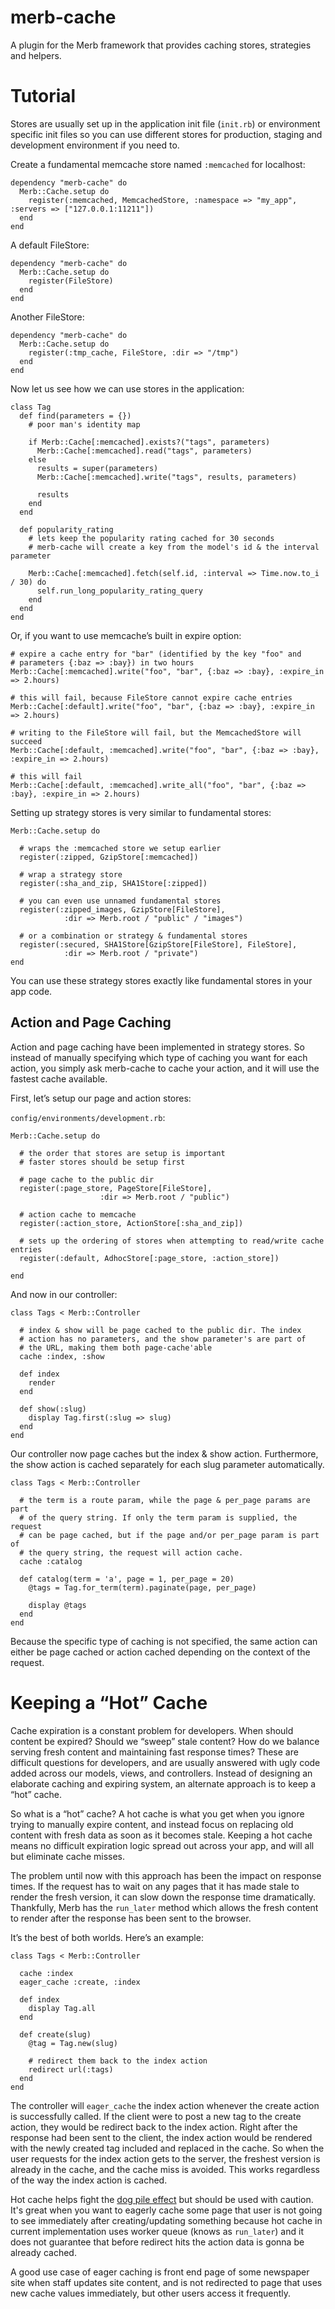 merb-cache
==========

A plugin for the Merb framework that provides caching stores, strategies
and helpers.



Tutorial
========

Stores are usually set up in the application init file (`init.rb`) or
environment specific init files so you can use different stores for
production, staging and development environment if you need to.

Create a fundamental memcache store named `:memcached` for localhost:

    dependency "merb-cache" do
      Merb::Cache.setup do
        register(:memcached, MemcachedStore, :namespace => "my_app", :servers => ["127.0.0.1:11211"])
      end
    end

A default FileStore:

    dependency "merb-cache" do
      Merb::Cache.setup do
        register(FileStore)
      end
    end

Another FileStore:

    dependency "merb-cache" do
      Merb::Cache.setup do
        register(:tmp_cache, FileStore, :dir => "/tmp")
      end
    end

Now let us see how we can use stores in the application:

    class Tag
      def find(parameters = {})
        # poor man's identity map

        if Merb::Cache[:memcached].exists?("tags", parameters)
          Merb::Cache[:memcached].read("tags", parameters)
        else
          results = super(parameters)
          Merb::Cache[:memcached].write("tags", results, parameters)

          results
        end
      end

      def popularity_rating
        # lets keep the popularity rating cached for 30 seconds
        # merb-cache will create a key from the model's id & the interval parameter

        Merb::Cache[:memcached].fetch(self.id, :interval => Time.now.to_i / 30) do
          self.run_long_popularity_rating_query
        end
      end
    end


Or, if you want to use memcache’s built in expire option:

    # expire a cache entry for "bar" (identified by the key "foo" and
    # parameters {:baz => :bay}) in two hours
    Merb::Cache[:memcached].write("foo", "bar", {:baz => :bay}, :expire_in => 2.hours)

    # this will fail, because FileStore cannot expire cache entries
    Merb::Cache[:default].write("foo", "bar", {:baz => :bay}, :expire_in => 2.hours)

    # writing to the FileStore will fail, but the MemcachedStore will succeed
    Merb::Cache[:default, :memcached].write("foo", "bar", {:baz => :bay}, :expire_in => 2.hours)

    # this will fail
    Merb::Cache[:default, :memcached].write_all("foo", "bar", {:baz => :bay}, :expire_in => 2.hours)


Setting up strategy stores is very similar to fundamental stores:

    Merb::Cache.setup do

      # wraps the :memcached store we setup earlier
      register(:zipped, GzipStore[:memcached])

      # wrap a strategy store
      register(:sha_and_zip, SHA1Store[:zipped])

      # you can even use unnamed fundamental stores
      register(:zipped_images, GzipStore[FileStore],
                :dir => Merb.root / "public" / "images")

      # or a combination or strategy & fundamental stores
      register(:secured, SHA1Store[GzipStore[FileStore], FileStore],
                :dir => Merb.root / "private")
    end


You can use these strategy stores exactly like fundamental stores in your app code.

Action and Page Caching
-----------------------

Action and page caching have been implemented in strategy stores. So
instead of manually specifying which type of caching you want for each
action, you simply ask merb-cache to cache your action, and it will use
the fastest cache available.

First, let’s setup our page and action stores:

`config/environments/development.rb`:

    Merb::Cache.setup do

      # the order that stores are setup is important 
      # faster stores should be setup first 

      # page cache to the public dir
      register(:page_store, PageStore[FileStore], 
                        :dir => Merb.root / "public") 

      # action cache to memcache 
      register(:action_store, ActionStore[:sha_and_zip]) 

      # sets up the ordering of stores when attempting to read/write cache entries 
      register(:default, AdhocStore[:page_store, :action_store])

    end

And now in our controller:

    class Tags < Merb::Controller

      # index & show will be page cached to the public dir. The index
      # action has no parameters, and the show parameter's are part of
      # the URL, making them both page-cache'able
      cache :index, :show

      def index
        render
      end

      def show(:slug)
        display Tag.first(:slug => slug)
      end
    end

Our controller now page caches but the index & show action. Furthermore,
the show action is cached separately for each slug parameter
automatically.

    class Tags < Merb::Controller

      # the term is a route param, while the page & per_page params are part
      # of the query string. If only the term param is supplied, the request
      # can be page cached, but if the page and/or per_page param is part of
      # the query string, the request will action cache.
      cache :catalog

      def catalog(term = 'a', page = 1, per_page = 20)
        @tags = Tag.for_term(term).paginate(page, per_page)

        display @tags
      end
    end

Because the specific type of caching is not specified, the same action can
either be page cached or action cached depending on the context of the
request.


Keeping a “Hot” Cache
=====================

Cache expiration is a constant problem for developers. When should content
be expired? Should we “sweep” stale content? How do we balance serving
fresh content and maintaining fast response times? These are difficult
questions for developers, and are usually answered with ugly code added
across our models, views, and controllers. Instead of designing an
elaborate caching and expiring system, an alternate approach is to keep a
“hot” cache.

So what is a “hot” cache? A hot cache is what you get when you ignore
trying to manually expire content, and instead focus on replacing old
content with fresh data as soon as it becomes stale. Keeping a hot cache
means no difficult expiration logic spread out across your app, and will
all but eliminate cache misses.

The problem until now with this approach has been the impact on response
times. If the request has to wait on any pages that it has made stale to
render the fresh version, it can slow down the response time dramatically.
Thankfully, Merb has the `run_later` method which allows the fresh content
to render after the response has been sent to the browser.

It’s the best of both worlds. Here’s an example:

    class Tags < Merb::Controller

      cache :index
      eager_cache :create, :index

      def index
        display Tag.all
      end

      def create(slug)
        @tag = Tag.new(slug)

        # redirect them back to the index action
        redirect url(:tags)
      end
    end

The controller will `eager_cache` the index action whenever the create
action is successfully called. If the client were to post a new tag to the
create action, they would be redirect back to the index action.  Right
after the response had been sent to the client, the index action would be
rendered with the newly created tag included and replaced in the cache. So
when the user requests for the index action gets to the server, the
freshest version is already in the cache, and the cache miss is avoided.
This works regardless of the way the index action is cached.

Hot cache helps fight the [dog pile effect][dogpile] but should be used
with caution. It's great when you want to eagerly cache some page that
user is not going to see immediately after creating/updating something
because hot cache in current implementation uses worker queue (knows as
`run_later`) and it does not guarantee that before redirect hits the
action data is gonna be already cached.

A good use case of eager caching is front end page of some newspaper site
when staff updates site content, and is not redirected to page that uses
new cache values immediately, but other users access it frequently.

[dogpile]: http://highscalability.com/strategy-break-memcache-dog-pile
